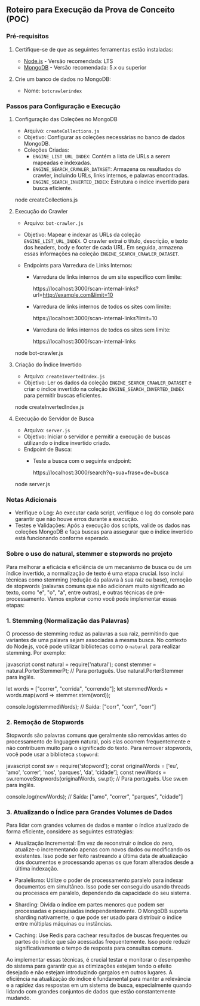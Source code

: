 ## Roteiro para Execução da Prova de Conceito (POC)

### Pré-requisitos

1. Certifique-se de que as seguintes ferramentas estão instaladas:
   - [Node.js](https://nodejs.org/) - Versão recomendada: LTS
   - [MongoDB](https://www.mongodb.com/try/download/community) - Versão recomendada: 5.x ou superior

2. Crie um banco de dados no MongoDB:
   - Nome: `botcrawlerindex`

### Passos para Configuração e Execução

1. Configuração das Coleções no MongoDB

   - Arquivo: `createCollections.js`
   - Objetivo: Configurar as coleções necessárias no banco de dados MongoDB.
   - Coleções Criadas:
     - `ENGINE_LIST_URL_INDEX`: Contém a lista de URLs a serem mapeadas e indexadas.
     - `ENGINE_SEARCH_CRAWLER_DATASET`: Armazena os resultados do crawler, incluindo URLs, links internos, e palavras encontradas.
     - `ENGINE_SEARCH_INVERTED_INDEX`: Estrutura o índice invertido para busca eficiente.

   node createCollections.js

2. Execução do Crawler

   - Arquivo: `bot-crawler.js`
   - Objetivo: Mapear e indexar as URLs da coleção `ENGINE_LIST_URL_INDEX`. O crawler extrai o título, descrição, e texto dos headers, body e footer de cada URL. Em seguida, armazena essas informações na coleção `ENGINE_SEARCH_CRAWLER_DATASET`.
   
   - Endpoints para Varredura de Links Internos:
     - Varredura de links internos de um site específico com limite:
       
       https://localhost:3000/scan-internal-links?url=http://example.com&limit=10
       
     - Varredura de links internos de todos os sites com limite:
       
       https://localhost:3000/scan-internal-links?limit=10
       
     - Varredura de links internos de todos os sites sem limite:
       
       https://localhost:3000/scan-internal-links
       
   node bot-crawler.js

3. Criação do Índice Invertido

   - Arquivo: `createInvertedIndex.js`
   - Objetivo: Ler os dados da coleção `ENGINE_SEARCH_CRAWLER_DATASET` e criar o índice invertido na coleção `ENGINE_SEARCH_INVERTED_INDEX` para permitir buscas eficientes.

   node createInvertedIndex.js
   
4. Execução do Servidor de Busca

   - Arquivo: `server.js`
   - Objetivo: Iniciar o servidor e permitir a execução de buscas utilizando o índice invertido criado.
   - Endpoint de Busca:
     - Teste a busca com o seguinte endpoint:
       
       https://localhost:3000/search?q=sua+frase+de+busca
         
   node server.js
   
### Notas Adicionais

- Verifique o Log: Ao executar cada script, verifique o log do console para garantir que não houve erros durante a execução.
- Testes e Validações: Após a execução dos scripts, valide os dados nas coleções MongoDB e faça buscas para assegurar que o índice invertido está funcionando conforme esperado.

### Sobre o uso do natural, stemmer e stopwords no projeto

Para melhorar a eficácia e eficiência de um mecanismo de busca ou de um índice invertido, a normalização de texto é uma etapa crucial. Isso inclui técnicas como stemming (redução da palavra à sua raiz ou base), remoção de stopwords (palavras comuns que não adicionam muito significado ao texto, como "e", "o", "a", entre outras), e outras técnicas de pré-processamento. Vamos explorar como você pode implementar essas etapas:

### 1. Stemming (Normalização das Palavras)

O processo de stemming reduz as palavras a sua raiz, permitindo que variantes de uma palavra sejam associadas à mesma busca. No contexto do Node.js, você pode utilizar bibliotecas como o `natural` para realizar stemming. Por exemplo:

javascript
const natural = require('natural');
const stemmer = natural.PorterStemmerPt; // Para português. Use natural.PorterStemmer para inglês.

let words = ["correr", "corrida", "correndo"];
let stemmedWords = words.map(word => stemmer.stem(word));

console.log(stemmedWords); // Saída: ["corr", "corr", "corr"]

### 2. Remoção de Stopwords

Stopwords são palavras comuns que geralmente são removidas antes do processamento de linguagem natural, pois elas ocorrem frequentemente e não contribuem muito para o significado do texto. Para remover stopwords, você pode usar a biblioteca `stopword`:

javascript
const sw = require('stopword');
const originalWords = ['eu', 'amo', 'correr', 'nos', 'parques', 'da', 'cidade'];
const newWords = sw.removeStopwords(originalWords, sw.pt); // Para português. Use sw.en para inglês.

console.log(newWords); // Saída: ["amo", "correr", "parques", "cidade"]

### 3. Atualizando o Índice para Grandes Volumes de Dados

Para lidar com grandes volumes de dados e manter o índice atualizado de forma eficiente, considere as seguintes estratégias:

- Atualização Incremental: Em vez de reconstruir o índice do zero, atualize-o incrementando apenas com novos dados ou modificando os existentes. Isso pode ser feito rastreando a última data de atualização dos documentos e processando apenas os que foram alterados desde a última indexação.
  
- Paralelismo: Utilize o poder de processamento paralelo para indexar documentos em simultâneo. Isso pode ser conseguido usando threads ou processos em paralelo, dependendo da capacidade do seu sistema.
  
- Sharding: Divida o índice em partes menores que podem ser processadas e pesquisadas independentemente. O MongoDB suporta sharding nativamente, o que pode ser usado para distribuir o índice entre múltiplas máquinas ou instâncias.
  
- Caching: Use Redis para cachear resultados de buscas frequentes ou partes do índice que são acessadas frequentemente. Isso pode reduzir significativamente o tempo de resposta para consultas comuns.

Ao implementar essas técnicas, é crucial testar e monitorar o desempenho do sistema para garantir que as otimizações estejam tendo o efeito desejado e não estejam introduzindo gargalos em outros lugares. A eficiência na atualização do índice é fundamental para manter a relevância e a rapidez das respostas em um sistema de busca, especialmente quando lidando com grandes conjuntos de dados que estão constantemente mudando.
